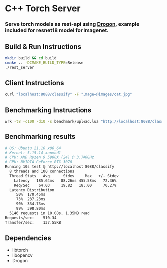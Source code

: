 # C++ Torch Server
### Serve torch models as rest-api using [Drogon](https://github.com/drogonframework/drogon), example included for resnet18 model for Imagenet.

## Build & Run Instructions
```bash
mkdir build && cd build
cmake .. -DCMAKE_BUILD_TYPE=Release
./rest_server
```

## Client Instructions
```bash
curl "localhost:8088/classify" -F "image=@images/cat.jpg"
```

## Benchmarking Instructions
```bash
wrk -t8 -c100 -d10 -s benchmark/upload.lua "http://localhost:8088/classify" --latency
```

## Benchmarking results
```bash
# OS: Ubuntu 21.10 x86_64
# Kernel: 5.15.14-xanmod1
# CPU: AMD Ryzen 9 5900X (24) @ 3.700GHz
# GPU: NVIDIA GeForce RTX 3070
Running 10s test @ http://localhost:8088/classify
  8 threads and 100 connections
  Thread Stats   Avg      Stdev     Max   +/- Stdev
    Latency   185.64ms   88.26ms 455.58ms   72.36%
    Req/Sec    64.03     19.82   181.00     70.27%
  Latency Distribution
     50%  170.45ms
     75%  237.23ms
     90%  334.73ms
     99%  398.80ms
  5146 requests in 10.08s, 1.35MB read
Requests/sec:    510.34
Transfer/sec:    137.55KB
```

## Dependencies
* libtorch
* libopencv
* Drogon